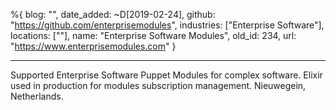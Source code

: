 %{
  blog: "",
  date_added: ~D[2019-02-24],
  github: "https://github.com/enterprisemodules",
  industries: ["Enterprise Software"],
  locations: [""],
  name: "Enterprise Software Modules",
  old_id: 234,
  url: "https://www.enterprisemodules.com"
}

---

Supported Enterprise Software Puppet Modules for complex software. Elixir used in production for modules subscription management. Nieuwegein, Netherlands.
